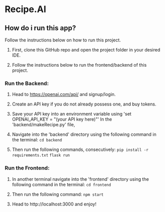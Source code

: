 # Recipe.AI

## How do i run this app?
Follow the instructions below on how to run this project.

1. First, clone this GitHub repo and open the project folder in your desired IDE.

2. Follow the instructions below to run the frontend/backend of this project.

### Run the Backend:
1. Head to https://openai.com/api/ and signup/login.

2. Create an API key if you do not already possess one, and buy tokens.

3. Save your API key into an environment variable using 'set OPENAI_API_KEY = "(your API key here)"' In the 'backend/makeRecipe.py' file, 

4. Navigate into the 'backend' directory using the following command in the terminal:
```cd backend```

5. Then run the following commands, consecutively:
```pip install -r requirements.txt```
```flask run```

### Run the Frontend:
1. In another terminal navigate into the 'frontend' directory using the following command in the terminal:
```cd frontend```


2. Then run the following command:
```npm start```

3. Head to http://localhost:3000 and enjoy!